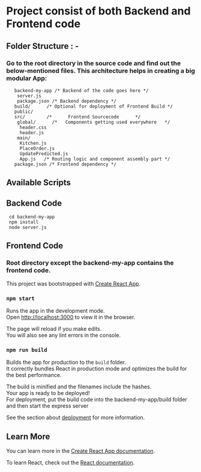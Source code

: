 # Project consist of both Backend and Frontend code

## Folder Structure : -       
      
### Go to the root directory in the source code and find out the below-mentioned files. This architecture helps in            creating a big modular App:
       
       
       backend-my-app /* Backend of the code goes here */ 
        server.js
        package.json /* Backend dependency */    
       build/      /* Optional for deployment of Frontend Build */        
       public/
       src/        /*      Frontend Sourcecode      */
        global/      /*   Components getting used everywhere   */
         header.css
         header.js     
        main/              
         Kitchen.js
         PlaceOrder.js
         UpdatePredicted.js
         App.js   /* Routing logic and component assembly part */
       package.json /* Frontend dependency */ 
       
    


## Available Scripts

## Backend Code


     
     cd backend-my-app 
     npm install
     node server.js


## Frontend Code

### Root directory except the backend-my-app contains the frontend code.

This project was bootstrapped with [Create React App](https://github.com/facebook/create-react-app).


### `npm start`

Runs the app in the development mode.<br>
Open [http://localhost:3000](http://localhost:3000) to view it in the browser.

The page will reload if you make edits.<br>
You will also see any lint errors in the console.



### `npm run build`

Builds the app for production to the `build` folder.<br>
It correctly bundles React in production mode and optimizes the build for the best performance.

The build is minified and the filenames include the hashes.<br>
Your app is ready to be deployed!
<br> For deployment, put the build code into the backend-my-app/build folder <br> and then start the express server



See the section about [deployment](https://facebook.github.io/create-react-app/docs/deployment) for more information.



## Learn More

You can learn more in the [Create React App documentation](https://facebook.github.io/create-react-app/docs/getting-started).

To learn React, check out the [React documentation](https://reactjs.org/).
